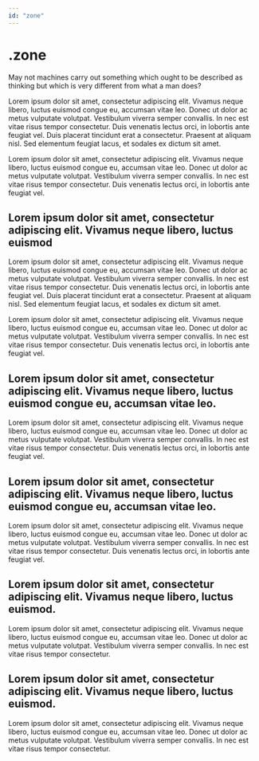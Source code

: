 ```yaml
---
id: "zone"
---
```


<ZoneHeader>

<div>

# .zone

May not machines carry out something which ought to be described as thinking but which is very different from what a man does?

</div>

<HeaderLogo />

</ZoneHeader>

<LeftParagraph>

Lorem ipsum dolor sit amet, consectetur adipiscing elit. Vivamus neque libero, luctus euismod congue eu, accumsan vitae leo. Donec ut dolor ac metus vulputate volutpat. Vestibulum viverra semper convallis. In nec est vitae risus tempor consectetur. Duis venenatis lectus orci, in lobortis ante feugiat vel. Duis placerat tincidunt erat a consectetur. Praesent at aliquam nisl. Sed elementum feugiat lacus, et sodales ex dictum sit amet.

Lorem ipsum dolor sit amet, consectetur adipiscing elit. Vivamus neque libero, luctus euismod congue eu, accumsan vitae leo. Donec ut dolor ac metus vulputate volutpat. Vestibulum viverra semper convallis. In nec est vitae risus tempor consectetur.
Duis venenatis lectus orci, in lobortis ante feugiat vel.

</LeftParagraph>

<ZoneSection>

## Lorem ipsum dolor sit amet, consectetur adipiscing elit. Vivamus neque libero, luctus euismod

<div>

Lorem ipsum dolor sit amet, consectetur adipiscing elit. Vivamus neque libero, luctus euismod congue eu, accumsan vitae leo. Donec ut dolor ac metus vulputate volutpat. Vestibulum viverra semper convallis. In nec est vitae risus tempor consectetur. Duis venenatis lectus orci, in lobortis ante feugiat vel. Duis placerat tincidunt erat a consectetur. Praesent at aliquam nisl. Sed elementum feugiat lacus, et sodales ex dictum sit amet.

Lorem ipsum dolor sit amet, consectetur adipiscing elit. Vivamus neque libero, luctus euismod congue eu, accumsan vitae leo. Donec ut dolor ac metus vulputate volutpat. Vestibulum viverra semper convallis. In nec est vitae risus tempor consectetur.
Duis venenatis lectus orci, in lobortis ante feugiat vel.

</div>

</ZoneSection>

<LeftParagraph>

## Lorem ipsum dolor sit amet, consectetur adipiscing elit. Vivamus neque libero, luctus euismod congue eu, accumsan vitae leo.

Lorem ipsum dolor sit amet, consectetur adipiscing elit. Vivamus neque libero, luctus euismod congue eu, accumsan vitae leo. Donec ut dolor ac metus vulputate volutpat. Vestibulum viverra semper convallis. In nec est vitae risus tempor consectetur.
Duis venenatis lectus orci, in lobortis ante feugiat vel.

</LeftParagraph>

<LeftParagraph>

## Lorem ipsum dolor sit amet, consectetur adipiscing elit. Vivamus neque libero, luctus euismod congue eu, accumsan vitae leo.

Lorem ipsum dolor sit amet, consectetur adipiscing elit. Vivamus neque libero, luctus euismod congue eu, accumsan vitae leo. Donec ut dolor ac metus vulputate volutpat. Vestibulum viverra semper convallis. In nec est vitae risus tempor consectetur.
Duis venenatis lectus orci, in lobortis ante feugiat vel.

</LeftParagraph>

<ZoneSection>

## Lorem ipsum dolor sit amet, consectetur adipiscing elit. Vivamus neque libero, luctus euismod.

<div>

Lorem ipsum dolor sit amet, consectetur adipiscing elit. Vivamus neque libero, luctus euismod congue eu, accumsan vitae leo. Donec ut dolor ac metus vulputate volutpat. Vestibulum viverra semper convallis. In nec est vitae risus tempor consectetur.

</div>

</ZoneSection>

<ZoneSection>

## Lorem ipsum dolor sit amet, consectetur adipiscing elit. Vivamus neque libero, luctus euismod.

<div>

Lorem ipsum dolor sit amet, consectetur adipiscing elit. Vivamus neque libero, luctus euismod congue eu, accumsan vitae leo. Donec ut dolor ac metus vulputate volutpat. Vestibulum viverra semper convallis. In nec est vitae risus tempor consectetur.

</div>

</ZoneSection>

